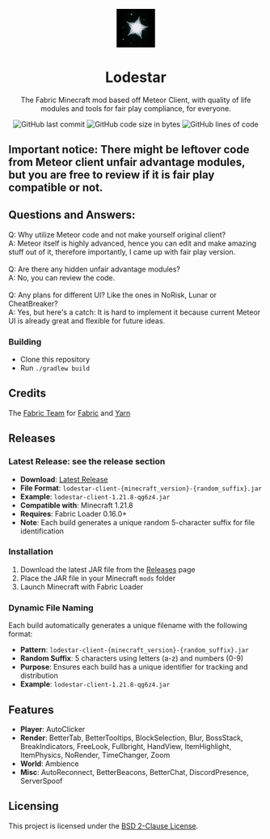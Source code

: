 
<p align="center">
<img src="https://raw.githubusercontent.com/copiuum/lodestar-client/master/src/main/resources/assets/lodestar-client/icon.png" alt="lodestar-client-logo" width="15%"/>
</p>

<h1 align="center">Lodestar</h1>
<p align="center">The Fabric Minecraft mod based off Meteor Client, with quality of life modules and tools for fair play compliance, for everyone.</p>

<div align="center">
    <img src="https://img.shields.io/github/last-commit/copiuum/lodestar-client" alt="GitHub last commit"/>
    <img src="https://img.shields.io/github/languages/code-size/copiuum/lodestar-client" alt="GitHub code size in bytes"/>
    <img src="https://img.shields.io/endpoint?url=https://ghloc.vercel.app/api/copiuum/lodestar-client/badge?filter=.java$&label=lines%20of%20code&color=blue" alt="GitHub lines of code"/>
</div>

## Important notice: There might be leftover code from Meteor client unfair advantage modules, but you are free to review if it is fair play compatible or not.

## Questions and Answers:
<p align="left">
Q: Why utilize Meteor code and not make yourself original client?<br>
A: Meteor itself is highly advanced, hence you can edit and make amazing stuff out of it, therefore importantly, I came up with fair play version.<br>
<br>
Q: Are there any hidden unfair advantage modules?<br>
A: No, you can review the code.<br>
<br>
Q: Any plans for different UI? Like the ones in NoRisk, Lunar or CheatBreaker?<br>
A: Yes, but here's a catch: It is hard to implement it because current Meteor UI is already great and flexible for future ideas.
</p>

### Building
- Clone this repository
- Run `./gradlew build`

## Credits
The [Fabric Team](https://github.com/FabricMC) for [Fabric](https://github.com/FabricMC/fabric-loader) and [Yarn](https://github.com/FabricMC/yarn)

## Releases

### Latest Release: see the release section
- **Download**: [Latest Release](https://github.com/copiuum/lodestar-client/releases/latest)
- **File Format**: `lodestar-client-{minecraft_version}-{random_suffix}.jar`
- **Example**: `lodestar-client-1.21.8-qg6z4.jar`
- **Compatible with**: Minecraft 1.21.8
- **Requires**: Fabric Loader 0.16.0+
- **Note**: Each build generates a unique random 5-character suffix for file identification

### Installation
1. Download the latest JAR file from the [Releases](https://github.com/copiuum/lodestar-client/releases) page
2. Place the JAR file in your Minecraft `mods` folder
3. Launch Minecraft with Fabric Loader

### Dynamic File Naming
Each build automatically generates a unique filename with the following format:
- **Pattern**: `lodestar-client-{minecraft_version}-{random_suffix}.jar`
- **Random Suffix**: 5 characters using letters (a-z) and numbers (0-9)
- **Purpose**: Ensures each build has a unique identifier for tracking and distribution
- **Example**: `lodestar-client-1.21.8-qg6z4.jar`

## Features
- **Player**: AutoClicker
- **Render**: BetterTab, BetterTooltips, BlockSelection, Blur, BossStack, BreakIndicators, FreeLook, Fullbright, HandView, ItemHighlight, ItemPhysics, NoRender, TimeChanger, Zoom
- **World**: Ambience
- **Misc**: AutoReconnect, BetterBeacons, BetterChat, DiscordPresence, ServerSpoof

## Licensing
This project is licensed under the [BSD 2-Clause License](LICENSE).

